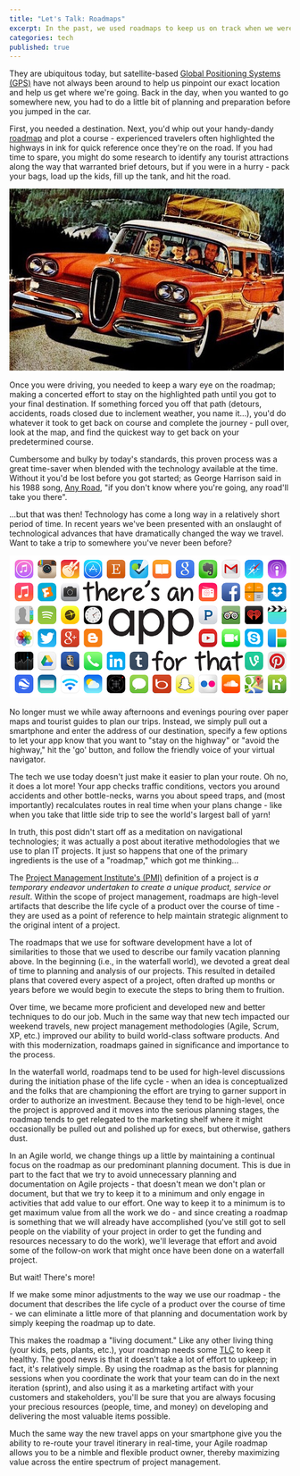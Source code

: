 ```yaml
---
title: "Let's Talk: Roadmaps"
excerpt: In the past, we used roadmaps to keep us on track when we were travelling long distances. Today, we use roadmaps for project management; to help us stay strategically focused on goals and objectives of major efforts. 
categories: tech
published: true
---
```



They are ubiquitous today, but satellite-based [Global Positioning Systems (GPS)](https://en.wikipedia.org/wiki/Global_Positioning_System) have not always been around to help us pinpoint our exact location and help us get where we're going. Back in the day, when you wanted to go somewhere new, you had to do a little bit of planning and preparation before you jumped in the car. 

First, you needed a destination. Next, you'd whip out your handy-dandy [roadmap](https://store.randmcnally.com/u-s-maps-guides.html) and plot a course - experienced travelers often highlighted the highways in ink for quick reference once they're on the road. If you had time to spare, you might do some research to identify any tourist attractions along the way that warranted brief detours, but if you were in a hurry - pack your bags, load up the kids, fill up the tank, and hit the road. 

![On the road again!](/images/roadmap.png)

Once you were driving, you needed to keep a wary eye on the roadmap; making a concerted effort to stay on the highlighted path until you got to your final destination. If something forced you off that path (detours, accidents, roads closed due to inclement weather, you name it...), you'd do whatever it took to get back on course and complete the journey - pull over, look at the map, and find the quickest way to get back on your predetermined course. 

Cumbersome and bulky by today's standards, this proven process was a great time-saver when blended with the technology available at the time. Without it you'd be lost before you got started; as George Harrison said in his 1988 song, [Any Road](https://en.wikipedia.org/wiki/Any_Road), "if you don't know where you're going, any road'll take you there". 

...but that was then! Technology has come a long way in a relatively short period of time. In recent years we've been presented with an onslaught of technological advances that have dramatically changed the way we travel. Want to take a trip to somewhere you've never been before? 

![There's an app for that!](/images/theres-an-app-for-that.png)

No longer must we while away afternoons and evenings pouring over paper maps and tourist guides to plan our trips. Instead, we simply pull out a smartphone and enter the address of our destination, specify a few options to let your app know that you want to "stay on the highway" or "avoid the highway," hit the 'go' button, and follow the friendly voice of your virtual navigator. 

The tech we use today doesn't just make it easier to plan your route. Oh no, it does a lot more! Your app checks traffic conditions, vectors you around accidents and other bottle-necks, warns you about speed traps, and (most importantly) recalculates routes in real time when your plans change - like when you take that little side trip to see the world's largest ball of yarn! 

In truth, this post didn't start off as a meditation on navigational technologies; it was actually a post about iterative methodologies that we use to plan IT projects. It just so happens that one of the primary ingredients is the use of a "roadmap," which got me thinking... 

The [Project Management Institute's (PMI)](https://www.pmi.org/about/learn-about-pmi/what-is-project-management) definition of a project is *a temporary endeavor undertaken to create a unique product, service or result*. Within the scope of project management, roadmaps are high-level artifacts that describe the life cycle of a product over the course of time - they are used as a point of reference to help maintain strategic alignment to the original intent of a project. 

The roadmaps that we use for software development have a lot of similarities to those that we used to describe our family vacation planning above. In the beginning (i.e., in the waterfall world), we devoted a great deal of time to planning and analysis of our projects. This resulted in detailed plans that covered every aspect of a project, often drafted up months or years before we would begin to execute the steps to bring them to fruition. 

Over time, we became more proficient and developed new and better techniques to do our job. Much in the same way that new tech impacted our weekend travels, new project management methodologies (Agile, Scrum, XP, etc.) improved our ability to build world-class software products. And with this modernization, roadmaps gained in significance and importance to the process.  

In the waterfall world, roadmaps tend to be used for high-level discussions during the initiation phase of the life cycle - when an idea is conceptualized and the folks that are championing the effort are trying to garner support in order to authorize an investment. Because they tend to be high-level, once the project is approved and it moves into the serious planning stages, the roadmap tends to get relegated to the marketing shelf where it might occasionally be pulled out and polished up for execs, but otherwise, gathers dust. 

In an Agile world, we change things up a little by maintaining a continual focus on the roadmap as our predominant planning document. This is due in part to the fact that we try to avoid unnecessary planning and documentation on Agile projects - that doesn't mean we don't plan or document, but that we try to keep it to a minimum and only engage in activities that add value to our effort. One way to keep it to a minimum is to get maximum value from all the work we do - and since creating a roadmap is something that we will already have accomplished (you've still got to sell people on the viability of your project in order to get the funding and resources necessary to do the work), we'll leverage that effort and avoid some of the follow-on work that might once have been done on a waterfall project. 

But wait! There's more! 

If we make some minor adjustments to the way we use our roadmap - the document that describes the life cycle of a product over the course of time - we can eliminate a little more of that planning and documentation work by simply keeping the roadmap up to date. 

This makes the roadmap a "living document." Like any other living thing (your kids, pets, plants, etc.), your roadmap needs some [TLC](https://www.merriam-webster.com/dictionary/tender%20loving%20care) to keep it healthy. The good news is that it doesn't take a lot of effort to upkeep; in fact, it's relatively simple. By using the roadmap as the basis for planning sessions when you coordinate the work that your team can do in the next iteration (sprint), and also using it as a marketing artifact with your customers and stakeholders, you'll be sure that you are always focusing your precious resources (people, time, and money) on developing and delivering the most valuable items possible. 

Much the same way the new travel apps on your smartphone give you the ability to re-route your travel itinerary in real-time, your Agile roadmap allows you to be a nimble and flexible product owner, thereby maximizing value across the entire spectrum of project management. 


